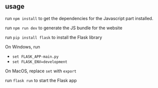 ## usage

run `npm install` to get the dependencies for the Javascript part installed.

run `npm run dev` to generate the JS bundle for the website

run `pip install flask` to install the Flask library

On Windows, run

- `set FLASK_APP-main.py`
- `set FLASK_ENV=development`

On MacOS, replace `set` with `export`

run `flask run` to start the Flask app
